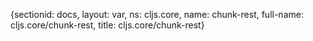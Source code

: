 {sectionid: docs, layout: var, ns: cljs.core, name: chunk-rest, full-name: cljs.core/chunk-rest,
  title: cljs.core/chunk-rest}
